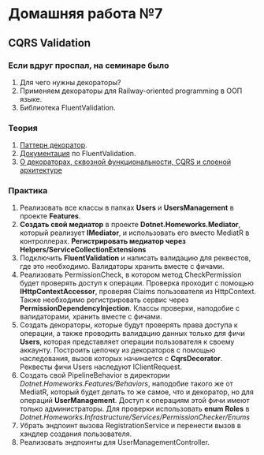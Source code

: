 # Домашняя работа №7

## CQRS Validation

### Если вдруг проспал, на семинаре было
1) Для чего нужны декораторы?
2) Применяем декораторы для Railway-oriented programming в ООП языке.
3) Библиотека FluentValidation.

### Теория
1. [Паттерн декоратор](https://metanit.com/sharp/patterns/4.1.php).
2. [Документация](https://docs.fluentvalidation.net) по FluentValidation.
3. [О декораторах, сквозной функциональности, CQRS и слоеной архитектуре](https://habr.com/ru/articles/353258/)

### Практика
1. Реализовать все классы в папках **Users** и **UsersManagement** в проекте **Features**.
2. **Создать свой медиатор** в проекте **Dotnet.Homeworks.Mediator**, который реализует **IMediator**, и использовать его вместо MediatR в контроллерах. **Регистрировать медиатор через Helpers/ServiceCollectionExtensions**
3. Подключить **FluentValidation** и написать валидацию для реквестов, где это необходимо. Валидаторы хранить вместе с фичами.
4. Реализовать PermissionCheck, в котором метод CheckPermission будет проверять доступ к операции. Проверка проходит с помощью **IHttpContextAccessor**, проверяя Claims пользователя из HttpContext. Также необходимо регистрировать сервис через **PermissionDependencyInjection**. Классы проверки, наподобие с валидаторами, хранить вместе с фичами.
5. Создать декораторы, которые будут проверять права доступа к операции, а также проводить валидацию данных только для фичи **Users**, которая представляет операции пользователя к своему аккаунту. Построить цепочку из декораторов с помощью наследования, вызов которых начинается с **CqrsDecorator**. Реквесты фичи Users наследуют IClientRequest.
6. Создать свой PipelineBehavior в директории *Dotnet.Homeworks.Features/Behaviors*, наподобие такого же от MediatR, который будет делать то же самое, что и декоратор, но для операций **UserManagement**. Доступ к операциям этой фичи имеют только администраторы. Для проверки использовать **enum Roles** в *Dotnet.Homeworks.Infrastructure/Services/PermissionChecker/Enums*
7. Убрать эндпоинт вызова RegistrationService и перенести вызов в хэндлер создания пользователя.  
8. Реализовать эндпоинты для UserManagementController.
